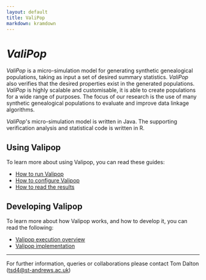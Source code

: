 ```yaml
---
layout: default
title: ValiPop
markdown: kramdown
---
```


# _ValiPop_

_ValiPop_ is a micro-simulation model for generating synthetic genealogical populations, 
taking as input a set of desired summary statistics. _ValiPop_ also verifies that the 
desired properties exist in the generated populations. _ValiPop_ is highly scalable and 
customisable, it is able to create populations for a wide range of purposes.  The focus 
of our research is the use of many synthetic genealogical populations to evaluate and 
improve data linkage algorithms.

_ValiPop_'s micro-simulation model is written in Java. The supporting verification analysis 
and statistical code is written in R.

## Using Valipop 

To learn more about using Valipop, you can read these guides:

- [How to run Valipop](usage/execution/index.md)
- [How to configure Valipop](usage/configuration/index.md)
- [How to read the results](usage/results.md)

## Developing Valipop

To learn more about how Valipop works, and how to develop it, you can read the following:

- [Valipop execution overview](development/overview.md)
- [Valipop implementation](development/implementations.md)

---

For further information, queries or collaborations please contact Tom Dalton (tsd4@st-andrews.ac.uk)